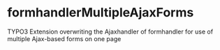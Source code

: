 # formhandlerMultipleAjaxForms
TYPO3 Extension overwriting the Ajaxhandler of formhandler for use of multiple Ajax-based forms on one page
